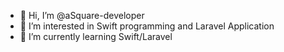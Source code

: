 - 👋 Hi, I’m @aSquare-developer
- 👀 I’m interested in Swift programming and Laravel Application
- 🌱 I’m currently learning Swift/Laravel

<!---
aSquare-developer/aSquare-developer is a ✨ special ✨ repository because its `README.md` (this file) appears on your GitHub profile.
You can click the Preview link to take a look at your changes.
--->
